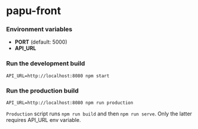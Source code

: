 # papu-front

### Environment variables
- **PORT** (default: 5000)
- **API_URL**

### Run the development build
`API_URL=http://localhost:8080 npm start`

### Run the production build
`API_URL=http://localhost:8080 npm run production`

`Production` script runs `npm run build` and then `npm run serve`. Only the latter requires API_URL env variable.
